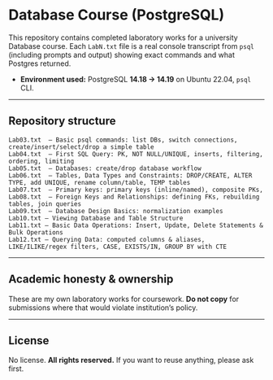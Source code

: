 # Database Course (PostgreSQL)

This repository contains completed laboratory works for a university Database course. Each `LabN.txt` file is a real console transcript from `psql` (including prompts and output) showing exact commands and what Postgres returned.

* **Environment used:** PostgreSQL **14.18 → 14.19** on Ubuntu 22.04, `psql` CLI.


---

## Repository structure

```
Lab03.txt  — Basic psql commands: list DBs, switch connections, create/insert/select/drop a simple table
Lab04.txt  — First SQL Query: PK, NOT NULL/UNIQUE, inserts, filtering, ordering, limiting
Lab05.txt  — Databases: create/drop database workflow
Lab06.txt  — Tables, Data Types and Constraints: DROP/CREATE, ALTER TYPE, add UNIQUE, rename column/table, TEMP tables
Lab07.txt  — Primary keys: primary keys (inline/named), composite PKs, 
Lab08.txt  — Foreign Keys and Relationships: defining FKs, rebuilding tables, join queries
Lab09.txt  — Database Design Basics: normalization examples
Lab10.txt — Viewing Database and Table Structure
Lab11.txt — Basic Data Operations: Insert, Update, Delete Statements & Bulk Operations
Lab12.txt — Querying Data: computed columns & aliases, LIKE/ILIKE/regex filters, CASE, EXISTS/IN, GROUP BY with CTE
```

---

## Academic honesty & ownership

These are my own laboratory works for coursework. **Do not copy** for submissions where that would violate institution’s policy.

---

## License

No license. **All rights reserved.** If you want to reuse anything, please ask first.
